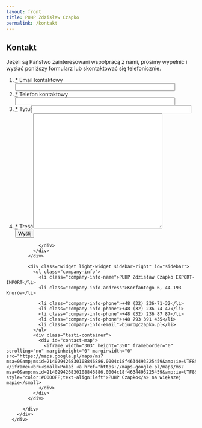 ```yaml
---
layout: front
title: PUHP Zdzisław Czapko
permalink: /kontakt
---
```



<div id="content">
        <div class="wrapper-with-color-background">
          <div class="content-area-blog">
            <div id="mainarea" class="mainarea-left">
              <div class="contentheadline-wrapper">
                <div class="contentheadline">
                  <h2 id="page-headline">Kontakt</h2>
                </div>
                <div class="blogpost-blog2">
                  <p>Jeżeli są Państwo zainteresowani współpracą z nami, prosimy wypełnić i wysłać poniższy formularz lub skontaktować się telefonicznie.</p>
                  <form accept-charset="UTF-8" action="/dziekujemy" class="simple_form new_inquiry" id="new_inquiry" method="post"><div style="margin:0;padding:0;display:inline"><input name="utf8" type="hidden" value="✓"><input name="authenticity_token" type="hidden" value="E+shWGvCJWzfq0BIW5DMd5Wv099ItuzyQwmJn4C0EmE="></div>
<ol class="forms">
<li class="input email required"><label class="email required" for="inquiry_requester_email"><abbr title="required">*</abbr> Email kontaktowy</label><input class="string email required" id="inquiry_requester_email" maxlength="255" name="inquiry[requester_email]" required="required" size="50" type="email"></li>
<li class="input tel required"><label class="tel required" for="inquiry_requester_phone"><abbr title="required">*</abbr> Telefon kontaktowy</label><input class="string tel required" id="inquiry_requester_phone" maxlength="255" name="inquiry[requester_phone]" required="required" size="50" type="tel"></li>
<li class="input string required"><label class="string required" for="inquiry_subject"><abbr title="required">*</abbr> Tytuł</label><input class="string required" id="inquiry_subject" maxlength="255" name="inquiry[subject]" required="required" size="50" type="text"></li>
<li class="input text required"><label class="text required" for="inquiry_content"><abbr title="required">*</abbr> Treść</label><textarea class="text required" cols="40" id="inquiry_content" name="inquiry[content]" required="required" rows="20"></textarea></li>
<input id="submit_inquiry" name="commit" type="submit" value="Wyślij">
</ol>
</form>

                </div>
              </div>
            </div>

            <div class="widget light-widget sidebar-right" id="sidebar">
              <ul class="company-info">
                <li class="company-info-name">PUHP Zdzisław Czapko EXPORT-IMPORT</li>
                <li class="company-info-address">Korfantego 6, 44-193 Knurów</li>

                <li class="company-info-phone">+48 (32) 236-71-32</li>
                <li class="company-info-phone">+48 (32) 236 74 47</li>
                <li class="company-info-phone">+48 (32) 236 87 87</li>              
                <li class="company-info-phone">+48 793 391 435</li>
                <li class="company-info-email">biuro@czapko.pl</li>
              </ul>            
              <div class="testi-container">
                <div id="contact-map">
                  <iframe width="303" height="350" frameborder="0" scrolling="no" marginheight="0" marginwidth="0" src="https://maps.google.pl/maps/ms?msa=0&amp;msid=214029426830108846886.0004c18f4634493225459&amp;ie=UTF8&amp;t=m&amp;ll=50.211186,18.643799&amp;spn=0.307598,0.416107&amp;z=10&amp;output=embed"></iframe><br><small>Pokaż <a href="https://maps.google.pl/maps/ms?msa=0&amp;msid=214029426830108846886.0004c18f4634493225459&amp;ie=UTF8&amp;t=m&amp;ll=50.211186,18.643799&amp;spn=0.307598,0.416107&amp;z=10&amp;source=embed" style="color:#0000FF;text-align:left">PUHP Czapko</a> na większej mapie</small>
                </div>
              </div>
            </div>

          </div>
        </div>
      </div>
